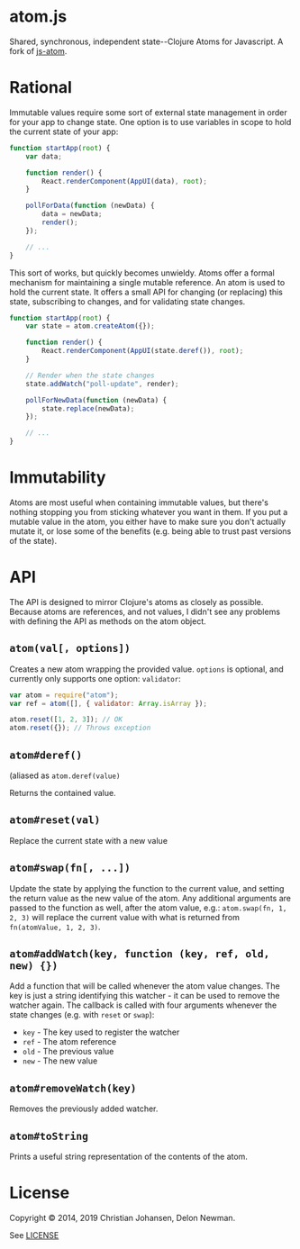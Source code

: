 atom.js
=======

Shared, synchronous, independent state--Clojure Atoms for Javascript. A fork of [js-atom](https://github.com/cjohansen/js-atom).

Rational
========

Immutable values require some sort of external state management in order for
your app to change state. One option is to use variables in scope to hold the
current state of your app:

```js
function startApp(root) {
    var data;

    function render() {
        React.renderComponent(AppUI(data), root);
    }

    pollForData(function (newData) {
        data = newData;
        render();
    });

    // ...
}
```

This sort of works, but quickly becomes unwieldy. Atoms offer a formal mechanism
for maintaining a single mutable reference. An atom is used to hold the current
state. It offers a small API for changing (or replacing) this state, subscribing
to changes, and for validating state changes.

```js
function startApp(root) {
    var state = atom.createAtom({});

    function render() {
        React.renderComponent(AppUI(state.deref()), root);
    }

    // Render when the state changes
    state.addWatch("poll-update", render);

    pollForNewData(function (newData) {
        state.replace(newData);
    });

    // ...
}
```

Immutability
============

Atoms are most useful when containing immutable values, but there's nothing
stopping you from sticking whatever you want in them. If you put a mutable value
in the atom, you either have to make sure you don't actually mutate it, or lose
some of the benefits (e.g. being able to trust past versions of the state).

API
===

The API is designed to mirror Clojure's atoms as closely as possible. Because
atoms are references, and not values, I didn't see any problems with defining
the API as methods on the atom object.

`atom(val[, options])`
----------------------

Creates a new atom wrapping the provided value. `options` is optional, and
currently only supports one option: `validator`:

```js
var atom = require("atom");
var ref = atom([], { validator: Array.isArray });

atom.reset([1, 2, 3]); // OK
atom.reset({}); // Throws exception
```


`atom#deref()` 
--------------

(aliased as `atom.deref(value)`

Returns the contained value.


`atom#reset(val)`
-----------------

Replace the current state with a new value


`atom#swap(fn[, ...])`
----------------------

Update the state by applying the function to the current value, and setting the
return value as the new value of the atom. Any additional arguments are passed
to the function as well, after the atom value, e.g.: `atom.swap(fn, 1, 2, 3)`
will replace the current value with what is returned from
`fn(atomValue, 1, 2, 3)`.


`atom#addWatch(key, function (key, ref, old, new) {})`
------------------------------------------------------

Add a function that will be called whenever the atom value changes. The key is
just a string identifying this watcher - it can be used to remove the watcher
again. The callback is called with four arguments whenever the state changes
(e.g. with `reset` or `swap`):

- `key` - The key used to register the watcher
- `ref` - The atom reference
- `old` - The previous value
- `new` - The new value


`atom#removeWatch(key)`
-----------------------

Removes the previously added watcher.

`atom#toString`
---------------

Prints a useful string representation of the contents of the atom.

License
=======

Copyright © 2014, 2019 Christian Johansen, Delon Newman.

See [LICENSE](LICENSE)

